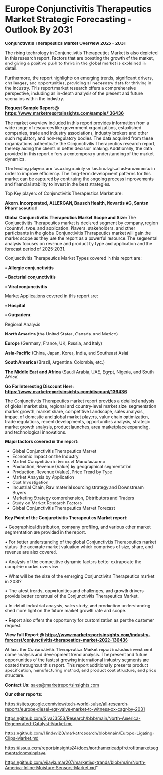  # Europe Conjunctivitis Therapeutics Market Strategic Forecasting - Outlook By 2031

<Strong> Conjunctivitis Therapeutics Market Overview 2025 - 2031</strong>

The rising technology in Conjunctivitis Therapeutics Market is also depicted in this research report. Factors that are boosting the growth of the market, and giving a positive push to thrive in the global market is explained in detail.

Furthermore, the report highlights on emerging trends, significant drivers, challenges, and opportunities, providing all necessary data for thriving in the industry. This report market research offers a comprehensive perspective, including an in-depth analysis of the present and future scenarios within the industry.

<strong>Request Sample Report @ <a href=https://www.marketreportsinsights.com/sample/136436>https://www.marketreportsinsights.com/sample/136436</a></strong>

The market overview included in this report provides information from a wide range of resources like government organizations, established companies, trade and industry associations, industry brokers and other such regulatory and non-regulatory bodies. The data acquired from these organizations authenticate the Conjunctivitis Therapeutics research report, thereby aiding the clients in better decision making. Additionally, the data provided in this report offers a contemporary understanding of the market dynamics.

The leading players are focusing mainly on technological advancements in order to improve efficiency. The long-term development patterns for this market can be captured by continuing the ongoing process improvements and financial stability to invest in the best strategies.

Top Key players of Conjunctivitis Therapeutics Market are:

<strong>Akorn, Incorporated, ALLERGAN, Bausch Health, Novartis AG, Santen Pharmaceutical</strong>

<strong><b>Global Conjunctivitis Therapeutics Market Scope and Size:</b></strong>
The Conjunctivitis Therapeutics market is declared segment by company, region (country), type, and application. Players, stakeholders, and other participants in the global Conjunctivitis Therapeutics market will gain the market scope as they use the report as a powerful resource. The segmental analysis focuses on revenue and product by type and application and the forecast period of 2025-2031.

Conjunctivitis Therapeutics Market Types covered in this report are:

<strong>• Allergic conjunctivitis

• Bacterial conjunctivitis

• Viral conjunctivitis</strong>

Market Applications covered in this report are:

<strong>• Hospital

• Outpatient</strong> 

Regional Analysis

<strong>North America</strong> (the United States, Canada, and Mexico)

<strong>Europe</strong> (Germany, France, UK, Russia, and Italy)

<strong>Asia-Pacific</strong> (China, Japan, Korea, India, and Southeast Asia)

<strong>South America</strong> (Brazil, Argentina, Colombia, etc.)

<strong>The Middle East and Africa</strong> (Saudi Arabia, UAE, Egypt, Nigeria, and South Africa)

<strong>Go For Interesting Discount Here: <a href=https://www.marketreportsinsights.com/discount/136436>https://www.marketreportsinsights.com/discount/136436</a></strong>

The Conjunctivitis Therapeutics market report provides a detailed analysis of global market size, regional and country-level market size, segmentation market growth, market share, competitive Landscape, sales analysis, impact of domestic and global market players, value chain optimization, trade regulations, recent developments, opportunities analysis, strategic market growth analysis, product launches, area marketplace expanding, and technological innovations.

<strong><b>Major factors covered in the report:</b></strong>
<ul>
  <li>Global Conjunctivitis Therapeutics Market </li>
  <li>Economic Impact on the Industry</li>
  <li>Market Competition in terms of Manufacturers</li>
  <li>Production, Revenue (Value) by geographical segmentation</li>
  <li>Production, Revenue (Value), Price Trend by Type</li>
  <li>Market Analysis by Application</li>
  <li>Cost Investigation</li>
  <li>Industrial Chain, Raw material sourcing strategy and Downstream Buyers</li>
  <li>Marketing Strategy comprehension, Distributors and Traders</li>
  <li>Study on Market Research Factors</li>
  <li>Global Conjunctivitis Therapeutics Market Forecast</li>
</ul>

<strong><b>Key Point of the Conjunctivitis Therapeutics Market report:</b></strong>

• Geographical distribution, company profiling, and various other market segmentation are provided in the report.

• For better understanding of the global Conjunctivitis Therapeutics market status, the accurate market valuation which comprises of size, share, and revenue are also covered.

• Analysis of the competitive dynamic factors better extrapolate the complete market overview

• What will be the size of the emerging Conjunctivitis Therapeutics market in 2031?

• The latest trends, opportunities and challenges, and growth drivers provide better construal of the Conjunctivitis Therapeutics Market.

• In-detail industrial analysis, sales study, and production understanding shed more light on the future market growth rate and scope.

• Report also offers the opportunity for customization as per the customer request.

<strong><b>View Full Report @ <a href=https://www.marketreportsinsights.com/industry-forecast/conjunctivitis-therapeutics-market-2022-136436>https://www.marketreportsinsights.com/industry-forecast/conjunctivitis-therapeutics-market-2022-136436</a></b></strong>


At last, the Conjunctivitis Therapeutics Market report includes investment come analysis and development trend analysis. The present and future opportunities of the fastest growing international industry segments are coated throughout this report. This report additionally presents product specification, manufacturing method, and product cost structure, and price structure.

<strong>Contact Us:</strong>
sales@marketreportsinsights.com

<strong>Our other reports:</strong>

<a href=https://sites.google.com/view/tech-world-pulse/all-research-reports/europe-diesel-egr-valve-market-to-witness-xx-cagr-by-2031>https://sites.google.com/view/tech-world-pulse/all-research-reports/europe-diesel-egr-valve-market-to-witness-xx-cagr-by-2031</a>

<a href=https://github.com/Siya23553/Research/blob/main/North-America-Regenerated-Catalyst-Market.md>https://github.com/Siya23553/Research/blob/main/North-America-Regenerated-Catalyst-Market.md</a>

<a href=https://github.com/Hindavi23/marketresearch/blob/main/Europe-Ligating-Clips-Market.md>https://github.com/Hindavi23/marketresearch/blob/main/Europe-Ligating-Clips-Market.md</a>

<a href=https://issuu.com/reportsinsights24/docs/northamericadpfretrofitmarketsegmentationmainplaye>https://issuu.com/reportsinsights24/docs/northamericadpfretrofitmarketsegmentationmainplaye</a>

<a href=https://github.com/vijaykumar207/marketing-trands/blob/main/North-America-Inline-Moisture-Sensors-Market.md>https://github.com/vijaykumar207/marketing-trands/blob/main/North-America-Inline-Moisture-Sensors-Market.md</a>"
